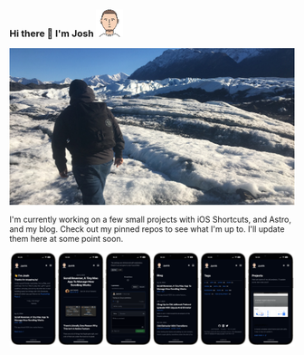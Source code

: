 ### Hi there 👋 I'm Josh ![Jpasholk icon](https://github.com/jpasholk/jpshlk-blog/blob/main/public/favicon.png?raw=true)

![Picture of my on a glacier in Alaska](https://github.com/jpasholk/jpshlk-blog/blob/main/src/assets/alaska-glacier.jpg?raw=true)

I'm currently working on a few small projects with iOS Shortcuts, and Astro, and my blog. Check out my pinned repos to see what I'm up to. I'll update them here at some point soon.

![My Blog iPhone Screenshots](https://github.com/jpasholk/jpshlk-blog/blob/main/src/assets/jpshlk-blog-iPhone-screenshots.png?raw=true)


